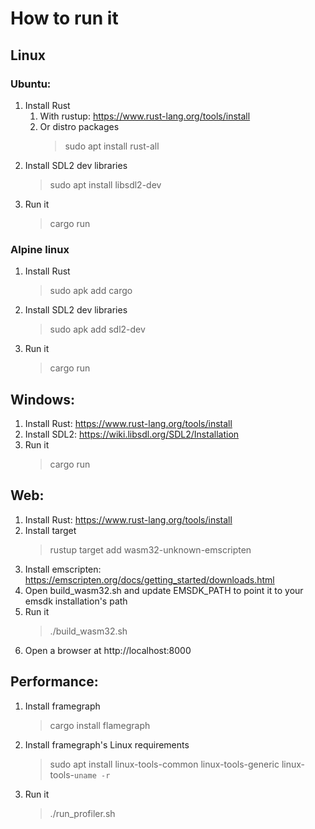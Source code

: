 # How to run it

## Linux

### Ubuntu:
1. Install Rust
   1. With rustup: https://www.rust-lang.org/tools/install
   2. Or distro packages
      > sudo apt install rust-all
2. Install SDL2 dev libraries
   >  sudo apt install libsdl2-dev
3. Run it
   > cargo run

### Alpine linux
1. Install Rust
   > sudo apk add cargo
2. Install SDL2 dev libraries
   > sudo apk add sdl2-dev
3. Run it
   > cargo run

## Windows:
1. Install Rust: https://www.rust-lang.org/tools/install 
2. Install SDL2: https://wiki.libsdl.org/SDL2/Installation
3. Run it
   > cargo run

## Web:
1. Install Rust: https://www.rust-lang.org/tools/install
2. Install target
   > rustup target add wasm32-unknown-emscripten
3. Install emscripten: https://emscripten.org/docs/getting_started/downloads.html
4. Open build_wasm32.sh and update EMSDK_PATH to point it to your emsdk installation's path
5. Run it
   > ./build_wasm32.sh
6. Open a browser at http://localhost:8000
 
## Performance:
1. Install framegraph
   > cargo install flamegraph
2. Install framegraph's Linux requirements
   > sudo apt install linux-tools-common linux-tools-generic linux-tools-`uname -r`
3. Run it
   > ./run_profiler.sh